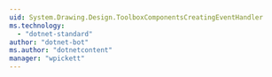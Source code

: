 ```yaml
---
uid: System.Drawing.Design.ToolboxComponentsCreatingEventHandler
ms.technology: 
  - "dotnet-standard"
author: "dotnet-bot"
ms.author: "dotnetcontent"
manager: "wpickett"
---
```

